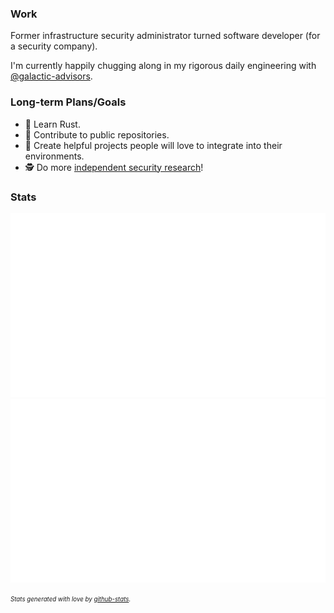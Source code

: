 ### Work

Former infrastructure security administrator turned software developer (for a security company).

I'm currently happily chugging along in my rigorous daily engineering with [@galactic-advisors](https://github.com/galactic-advisors/).


### Long-term Plans/Goals

- 🌱 Learn Rust.
- 👯 Contribute to public repositories.
- 💓 Create helpful projects people will love to integrate into their environments.
- 🕵️ Do more [independent security research](https://xmit.xyz/security/)!


### Stats

![My Stats](https://raw.githubusercontent.com/NotsoanoNimus/github-stats/master/generated/overview.svg#gh-dark-mode-only)
![My Languages](https://raw.githubusercontent.com/NotsoanoNimus/github-stats/master/generated/languages.svg#gh-dark-mode-only)

<sub><sup>*Stats generated with love by [github-stats](https://github.com/jstrieb/github-stats).*</sup></sub>


<!--
**NotsoanoNimus/NotsoanoNimus** is a ✨ _special_ ✨ repository because its `README.md` (this file) appears on your GitHub profile.

Here are some ideas to get you started:

- 🔭 I’m currently working on ...
- 🌱 I’m currently learning ...
- 👯 I’m looking to collaborate on ...
- 🤔 I’m looking for help with ...
- 💬 Ask me about ...
- 📫 How to reach me: ...
- 😄 Pronouns: ...
- ⚡ Fun fact: ...
-->
